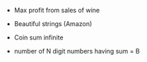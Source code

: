 - Max profit from sales of wine
- Beautiful strings (Amazon)

- Coin sum infinite
- number of N digit numbers having sum = B

